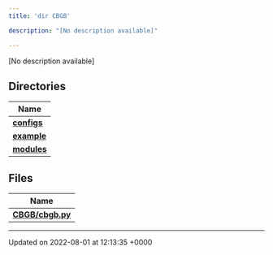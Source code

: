 ```yaml
---
title: 'dir CBGB'

description: "[No description available]"

---
```







[No description available]

## Directories

| Name           |
| -------------- |
| **[configs](/documentation/code/files/dir_7524210df66c20ffbf71a5efe6d88974/#dir-configs)**  |
| **[example](/documentation/code/files/dir_933b1a749cf61c835910b3fc81f598b2/#dir-example)**  |
| **[modules](/documentation/code/files/dir_db550d2aca43e66332e8152f8c53a42b/#dir-modules)**  |

## Files

| Name           |
| -------------- |
| **[CBGB/cbgb.py](/documentation/code/files/cbgb_8py/#file-cbgb.py)**  |






-------------------------------

Updated on 2022-08-01 at 12:13:35 +0000
